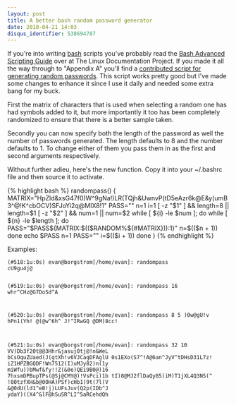 ```yaml
---
layout: post
title: A better bash random password generator
date: 2010-04-21 14:03
disqus_identifier: 538694787
---
```


If you're into writing [bash](http://en.wikipedia.org/wiki/Bash_(Unix_shell)) scripts you've probably read the [Bash Advanced Scripting Guide](http://tldp.org/LDP/abs/html/) over at The Linux Documentation Project. If you made it all the way through to "Appendix A" you'll find a [contributed script for generating random passwords](http://tldp.org/LDP/abs/html/contributed-scripts.html#PW). This script works pretty good but I've made some changes to enhance it since I use it daily and needed some extra bang for my buck.

First the matrix of characters that is used when selecting a random one has had symbols added to it, but more importantly it too has been completely randomized to ensure that there is a better sample taken.

Secondly you can now specify both the length of the password as well the number of passwords generated. The length defaults to 8 and the number defaults to 1. To change either of them you pass them in as the first and second arguments respectively.

Without further adieu, here's the new function. Copy it into your ~/.bashrc file and then source it to activate.

{% highlight bash %}
randompass() {
        MATRIX="HpZld&xsG47f0)W^9gNa!)LR(TQjh&UwnvP(tD5eAzr6k@E&y(umB3^@!K^cbOCV)SFJoYi2q@MIX8!1"
        PASS=""
        n=1
        i=1
        [ -z "$1" ] && length=8 || length=$1
        [ -z "$2" ] && num=1 || num=$2
        while [ ${i} -le $num ]; do
                while [ ${n} -le $length ]; do
                        PASS="$PASS${MATRIX:$(($RANDOM%${#MATRIX})):1}"
                        n=$(($n + 1))
                done
                echo $PASS
                n=1
                PASS=""
                i=$(($i + 1))
        done
}
{% endhighlight %}

Examples:

<div class="highlight">
<pre><code>(#518:1u:0s) evan@borgstrom[/home/evan]: randompass
cU9gu4j@

(#519:1u:0s) evan@borgstrom[/home/evan]: randompass 16
whr^CHz@G7DoSd^A

(#520:1u:0s) evan@borgstrom[/home/evan]: randompass 8 5
)0w@gU!v
hPn1(Yh!
@(@w^6h^
J!^IRwGQ
@DM)8cc!

(#521:1u:0s) evan@borgstrom[/home/evan]: randompass 32 10
VV)Db3f20t@@3Hhr&jasuj0tj@!n&WeL
bCsOquZUaed(J(gtXh!v6VJCagDFAglU
0s1EXo(S7^!A@6an^JyV^tDHsD31L7z!
iZ1HPZBGQDF!Wn7512(I)uMJy82)n(1y
miWfu))bMwf&fy!!Z(&0e)QEi9B0@)16
7hxsmDPBupTPs(@Sj@CMY@)!VsPci)1b
tI)8@MJ2flDaQy85(iM)T1jXL4Q3NS(^
!80tzfXH&b@0OHA)PSf)cHb1)9t(7l(V
&@0dU(ld1^eB!j)LUFsJuv(Q2p(IDb^J
ydaY)((X4^&lF@hSuSR^LI^5aRCehdQh</code></pre></div>
